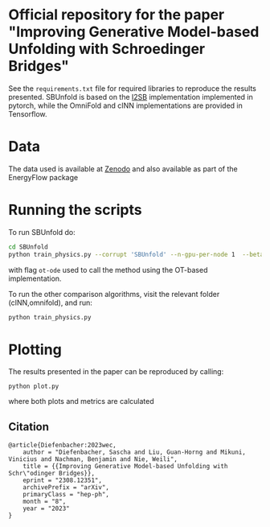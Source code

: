 # Official repository for the paper "Improving Generative Model-based Unfolding with Schroedinger Bridges"

See the ```requirements.txt``` file for required libraries to reproduce the results presented. SBUnfold is based on the [I2SB](https://github.com/NVlabs/I2SB) implementation implemented in pytorch, while the OmniFold and cINN implementations are provided in Tensorflow.

# Data

The data used is available at [Zenodo](https://zenodo.org/record/3548091) and also available as part of the EnergyFlow package

# Running the scripts

To run SBUnfold do:
```bash
cd SBUnfold
python train_physics.py --corrupt 'SBUnfold' --n-gpu-per-node 1  --beta-max 0.1 [--ot-ode]
```
with flag ```ot-ode``` used to call the method using the OT-based implementation.

To run the other comparison algorithms, visit the relevant folder (cINN,omnifold), and run:
```bash
python train_physics.py
```

# Plotting

The results presented in the paper can be reproduced by calling:
```
python plot.py
```
where both plots and metrics are calculated


## Citation

```
@article{Diefenbacher:2023wec,
    author = "Diefenbacher, Sascha and Liu, Guan-Horng and Mikuni, Vinicius and Nachman, Benjamin and Nie, Weili",
    title = {{Improving Generative Model-based Unfolding with Schr\"odinger Bridges}},
    eprint = "2308.12351",
    archivePrefix = "arXiv",
    primaryClass = "hep-ph",
    month = "8",
    year = "2023"
}
```
